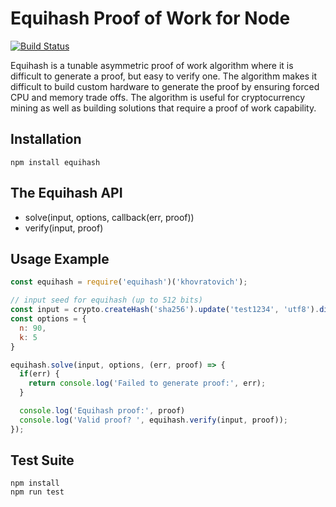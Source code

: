 # Equihash Proof of Work for Node

[![Build Status](https://ci.digitalbazaar.com/buildStatus/icon?job=equihash)](https://ci.digitalbazaar.com/job/equihash)

Equihash is a tunable asymmetric proof of work algorithm where it is difficult
to generate a proof, but easy to verify one. The algorithm makes it difficult
to build custom hardware to generate the proof by ensuring forced CPU and
memory trade offs. The algorithm is useful for cryptocurrency mining as
well as building solutions that require a proof of work capability.

## Installation

```
npm install equihash
```

## The Equihash API
- solve(input, options, callback(err, proof))
- verify(input, proof)

## Usage Example
```javascript
const equihash = require('equihash')('khovratovich');

// input seed for equihash (up to 512 bits)
const input = crypto.createHash('sha256').update('test1234', 'utf8').digest();
const options = {
  n: 90,
  k: 5
}

equihash.solve(input, options, (err, proof) => {
  if(err) {
    return console.log('Failed to generate proof:', err);
  }

  console.log('Equihash proof:', proof)
  console.log('Valid proof? ', equihash.verify(input, proof));
});
```

## Test Suite

```
npm install
npm run test
```
